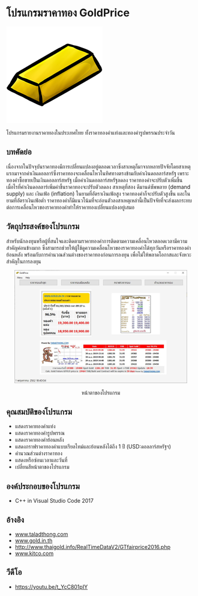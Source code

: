 # โปรแกรมราคาทอง GoldPrice
![Gold Ingot](goldingot.png)

โปรแกรมรายงานราคาทองในประเทศไทย ทั้งราคาทองคำแท่งและทองคำรูปพรรณประจำวัน
## บทคัดย่อ
  เนื่องจากในปัจจุบันราคาทองมีการเปลี่ยนแปลงอยู่ตลอดเวลาซึ่งสาเหตุก็มาจากหลายปัจจัยโดยสาเหตุแรกมาจากค่าเงินดอลลาร์ซึ่งราคาทองจะเคลื่อนไหวในทิศทางตรงข้ามกับค่าเงินดอลลาร์สหรัฐ เพราะทองคำซื้อขายเป็นเงินดอลลาร์สหรัฐ เมื่อค่าเงินดอลลาร์สหรัฐลดลง ราคาทองคำจะปรับตัวเพิ่มขึ้น เมื่อไรที่ค่าเงินดอลลาร์เพิ่มค่าขึ้นราคาทองจะปรับตัวลดลง สาเหตุที่สอง ดีมานด์ซัพพลาย (demand supply) และ เงินเฟ้อ (inflation) ในยามที่อัตราเงินเฟ้อสูง ราคาทองคำก็จะปรับตัวสูงขึ้น และในยามที่อัตราเงินเฟ้อต่ำ ราคาทองคำก็มีแนวโน้มที่จะอ่อนตัวลงสาเหตุเหล่านี้เป็นปัจจัยที่จะส่งผลกระทบต่อการเคลื่อนไหวของราคาทองคำทำให้ราคาทองเปลี่ยนแปลงอยู่เสมอ
  
## วัตถุประสงค์ของโปรแกรม
  สำหรับนักลงทุนหรือผู้ที่สนใจและติดตามราคาทองคำการติดตามความเคลื่อนไหวตลอดเวลามีความสำคัญค่อนข้างมาก ซึ่งสามารถช่วยให้ผู้ใช้ดูความเคลื่อนไหวของราคาทองคำได้ทุกวันหรือราคาทองคำย้อนหลัง พร้อมกับการคำนวณส่วนต่างของราคาทองก่อนการลงทุน เพื่อไม่ให้พลาดโอกาสและจังหวะสำคัญในการลงทุน
<p align="center">
  <img width="460" height="300" src="Goldprice_Capture.JPG">
</p>
<p align="center">หน้าตาของโปรแกรม</p>
  
## คุณสมบัติของโปรแกรม
  * แสดงราคาทองคำแท่ง
  * แสดงราคาทองคำรูปพรรณ
  * แสดงราคาทองคำย้อนหลัง
  * แสดงกราฟราคาทองคำแบบเรียลไทม์และย้อนหลังได้ถึง 1 ปี (USD:ดอลลาร์สหรัฐฯ)
  * คำนวณส่วนต่างราคาทอง
  * แสดงหรือซ่อนเวลาและวันที่
  * เปลี่ยนสีหน้าตาของโปรแกรม

## องค์ประกอบของโปรแกรม
  * C++ in Visual Studio Code 2017

## อ้างอิง
 * www.taladthong.com
 * www.gold.in.th
 * http://www.thaigold.info/RealTimeDataV2/GTfairprice2016.php
 * www.kitco.com
## วีดีโอ
 * https://youtu.be/t_YcC801pIY

